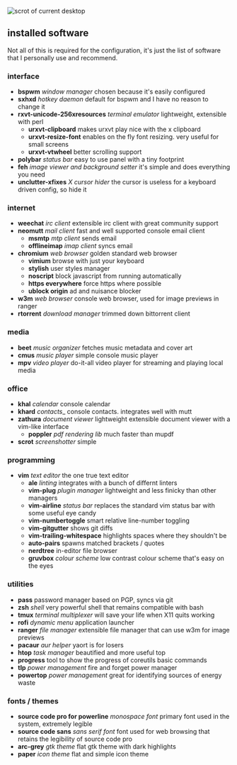 ![scrot of current desktop](screenshot.png)

## installed software
Not all of this is required for the configuration, it's just the list of software that I personally use and recommend.

### interface
+ **bspwm** _window manager_  chosen because it's easily configured
+ **sxhxd** _hotkey daemon_  default for bspwm and I have no reason to change it
+ **rxvt-unicode-256xresources** _terminal emulator_  lightweight, extensible with perl
  + **urxvt-clipboard**  makes urxvt play nice with the x clipboard
  + **urxvt-resize-font**  enables on the fly font resizing.  very useful for small screens
  + **urxvt-vtwheel**  better scrolling support
+ **polybar** _status bar_ easy to use panel with a tiny footprint
+ **feh** _image viewer and background setter_  it's simple and does everything you need
+ **unclutter-xfixes** _X cursor hider_  the cursor is useless for a keyboard driven config, so hide it

### internet
+ **weechat** _irc client_  extensible irc client with great community support
+ **neomutt** _mail client_  fast and well supported console email client
  + **msmtp**  _mtp client_  sends email
  + **offlineimap** _imap client_  syncs email
+ **chromium** _web browser_  golden standard web browser
  + **vimium**  browse with just your keyboard
  + **stylish**  user styles manager
  + **noscript**  block javascript from running automatically
  + **https everywhere**  force https where possible
  + **ublock origin**  ad and nuisance blocker
+ **w3m** _web browser_  console web browser, used for image previews in ranger
+ **rtorrent** _download manager_  trimmed down bittorrent client

### media
+ **beet** _music organizer_ fetches music metadata and cover art
+ **cmus** _music player_  simple console music player
+ **mpv** _video player_  do-it-all video player for streaming and playing local media

### office
+ **khal** _calendar_  console calendar
+ **khard** _contacts__ console contacts.  integrates well with mutt
+ **zathura** _document viewer_  lightweight extensible document viewer with a vim-like interface
  + **poppler** _pdf rendering lib_  much faster than mupdf
+ **scrot** _screenshotter_  simple

### programming
+ **vim** _text editor_  the one true text editor
  + **ale** _linting_ integrates with a bunch of differnt linters
  + **vim-plug** _plugin manager_  lightweight and less finicky than other managers
  + **vim-airline** _status bar_  replaces the standard vim status bar with some useful eye candy
  + **vim-numbertoggle**  smart relative line-number toggling
  + **vim-gitgutter**  shows git diffs
  + **vim-trailing-whitespace**  highlights spaces where they shouldn't be
  + **auto-pairs**  spawns matched brackets / quotes
  + **nerdtree**  in-editor file browser
  + **gruvbox** _colour scheme_  low contrast colour scheme that's easy on the eyes

### utilities
+ **pass** password manager  based on PGP, syncs via git
+ **zsh** _shell_ very powerful shell that remains compatible with bash
+ **tmux** _terminal multiplexer_  will save your life when X11 quits working
+ **rofi** _dynamic menu_ application launcher
+ **ranger** _file manager_  extensible file manager that can use w3m for image previews
+ **pacaur** _aur helper_  yaort is for losers
+ **htop** _task manager_  beautified and more useful top
+ **progress** tool to show the progress of coreutils basic commands
+ **tlp** _power management_  fire and forget power manager
+ **powertop** _power management_  great for identifying sources of energy waste

### fonts / themes
+ **source code pro for powerline** _monospace font_  primary font used in the system, extremely legible
+ **source code sans** _sans serif font_  font used for web browsing that retains the legibility of source code pro
+ **arc-grey** _gtk theme_  flat gtk theme with dark highlights
+ **paper** _icon theme_  flat and simple icon theme
